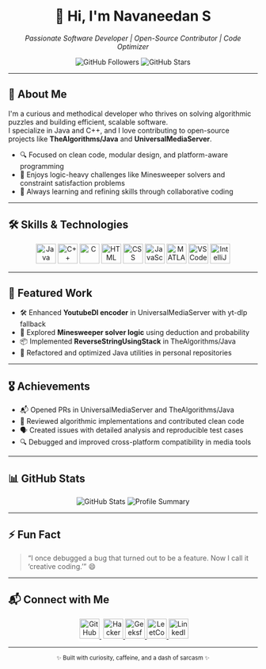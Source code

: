 <div align="center">
  <h1>👋 Hi, I'm Navaneedan S</h1>
  <p><em>Passionate Software Developer | Open-Source Contributor | Code Optimizer</em></p>
  <img src="https://img.shields.io/github/followers/navaneedan07?style=social" alt="GitHub Followers">
  <img src="https://img.shields.io/github/stars/navaneedan07?style=social" alt="GitHub Stars">
</div>

---

## 🧠 About Me

I'm a curious and methodical developer who thrives on solving algorithmic puzzles and building efficient, scalable software.  
I specialize in Java and C++, and I love contributing to open-source projects like **TheAlgorithms/Java** and **UniversalMediaServer**.

- 🔍 Focused on clean code, modular design, and platform-aware programming  
- 🧩 Enjoys logic-heavy challenges like Minesweeper solvers and constraint satisfaction problems  
- 🌱 Always learning and refining skills through collaborative coding

---

## 🛠️ Skills & Technologies

<p align="center">
  <img src="https://cdn.jsdelivr.net/gh/devicons/devicon/icons/java/java-original.svg" width="40" alt="Java"/>
  <img src="https://cdn.jsdelivr.net/gh/devicons/devicon/icons/cplusplus/cplusplus-original.svg" width="40" alt="C++"/>
  <img src="https://cdn.jsdelivr.net/gh/devicons/devicon/icons/c/c-original.svg" width="40" alt="C"/>
  <img src="https://cdn.jsdelivr.net/gh/devicons/devicon/icons/html5/html5-original.svg" width="40" alt="HTML"/>
  <img src="https://cdn.jsdelivr.net/gh/devicons/devicon/icons/css3/css3-original.svg" width="40" alt="CSS"/>
  <img src="https://cdn.jsdelivr.net/gh/devicons/devicon/icons/javascript/javascript-original.svg" width="40" alt="JavaScript"/>
  <img src="https://cdn.jsdelivr.net/gh/devicons/devicon/icons/matlab/matlab-original.svg" width="40" alt="MATLAB"/>
  <img src="https://cdn.jsdelivr.net/gh/devicons/devicon/icons/vscode/vscode-original.svg" width="40" alt="VSCode"/>
  <img src="https://cdn.jsdelivr.net/gh/devicons/devicon/icons/intellij/intellij-original.svg" width="40" alt="IntelliJ"/>
</p>

---

## 🚀 Featured Work

- 🛠️ Enhanced **YoutubeDl encoder** in UniversalMediaServer with yt-dlp fallback  
- 🧠 Explored **Minesweeper solver logic** using deduction and probability  
- 📦 Implemented **ReverseStringUsingStack** in TheAlgorithms/Java  
- 🧵 Refactored and optimized Java utilities in personal repositories

---

## 🎖️ Achievements

- 📬 Opened PRs in UniversalMediaServer and TheAlgorithms/Java  
- 🧠 Reviewed algorithmic implementations and contributed clean code  
- 🗣️ Created issues with detailed analysis and reproducible test cases  
- 🔍 Debugged and improved cross-platform compatibility in media tools

---

## 📊 GitHub Stats

<p align="center">
  <img src="https://github-readme-stats.vercel.app/api?username=navaneedan07&show_icons=true&theme=radical" alt="GitHub Stats"/>
  <img src="https://github-profile-summary-cards.vercel.app/api/cards/profile-details?username=navaneedan07&theme=radical" alt="Profile Summary"/>
</p>

---

## ⚡ Fun Fact

> “I once debugged a bug that turned out to be a feature. Now I call it ‘creative coding.’” 😄

---

## 📬 Connect with Me

<p align="center">
 <a href="https://github.com/navaneedan07" style="background-color:#ffffff; border-radius:8px; padding:4px;">
  <img src="https://github.githubassets.com/images/modules/logos_page/GitHub-Mark.png" alt="GitHub" width="40" height="40"/>
</a>

  <a href="https://www.hackerrank.com/navaneedannavee1">
    <img src="https://upload.wikimedia.org/wikipedia/commons/6/65/HackerRank_logo.png" alt="HackerRank" width="40" height="40"/>
  </a>
  <a href="https://www.geeksforgeeks.org/user/navaneedanlotf/">
    <img src="https://upload.wikimedia.org/wikipedia/commons/thumb/4/43/GeeksforGeeks.svg/1200px-GeeksforGeeks.svg.png" alt="GeeksforGeeks" width="40" height="40"/>
  </a>
  <a href="https://leetcode.com/u/navaneedan-s/">
    <img src="https://upload.wikimedia.org/wikipedia/commons/1/19/LeetCode_logo_black.png" alt="LeetCode" width="40" height="40"/>
  </a>
  <a href="https://www.linkedin.com/in/navaneedan-s-b20bb931a/">
    <img src="https://cdn.jsdelivr.net/gh/devicons/devicon/icons/linkedin/linkedin-original.svg" alt="LinkedIn" width="40" height="40"/>
  </a>
</p>



---

<div align="center">
  <sub>✨ Built with curiosity, caffeine, and a dash of sarcasm ✨</sub>
</div>
